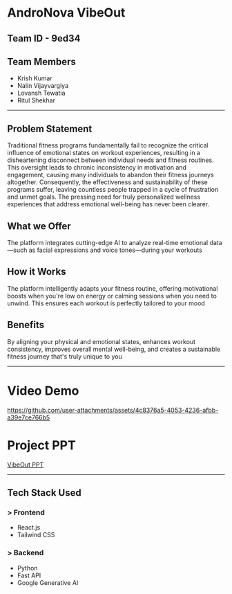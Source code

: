 # AndroNova VibeOut
## Team ID - 9ed34
## Team Members
- Krish Kumar
- Nalin Vijayvargiya
- Lovansh Tewatia
- Ritul Shekhar

---

## Problem Statement
Traditional fitness programs fundamentally fail to recognize the critical influence of emotional states on workout experiences, resulting in a disheartening disconnect between individual needs and fitness routines. This oversight leads to chronic inconsistency in motivation and engagement, causing many individuals to abandon their fitness journeys altogether. Consequently, the effectiveness and sustainability of these programs suffer, leaving countless people trapped in a cycle of frustration and unmet goals. The pressing need for truly personalized wellness experiences that address emotional well-being has never been clearer.

## What we Offer
The platform integrates cutting-edge AI to analyze real-time emotional data—such as facial expressions and voice tones—during your workouts
## How it Works
The platform intelligently adapts your fitness routine, offering motivational boosts when you're low on energy or calming sessions when you need to unwind. This ensures each workout is perfectly tailored to your mood
## Benefits
By aligning your physical and emotional states, enhances workout consistency, improves overall mental well-being, and creates a sustainable fitness journey that's truly unique to you

---

# Video Demo
https://github.com/user-attachments/assets/4c8376a5-4053-4236-afbb-a39e7ce766b5

# Project PPT
[VibeOut PPT](https://www.canva.com/design/DAGUdfW0gbw/_PlgamH-5vy_QzLTU7Rh_Q/edit?utm_content=DAGUdfW0gbw&utm_campaign=designshare&utm_medium=link2&utm_source=sharebutton)

---
## Tech Stack Used
### > Frontend
- React.js
- Tailwind CSS
### > Backend
- Python
- Fast API
- Google Generative AI
